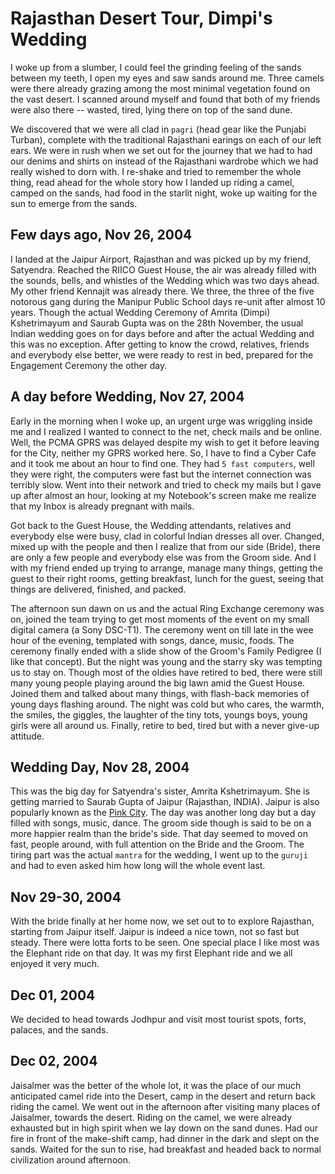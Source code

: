 # Rajasthan Desert Tour, Dimpi's Wedding

I woke up from a slumber, I could feel the grinding feeling of the sands between my teeth, I open my eyes and saw sands around me. Three camels were there already grazing among the most minimal vegetation found on the vast desert. I scanned around myself and found that both of my friends were also there -- wasted, tired, lying there on top of the sand dune.

We discovered that we were all clad in `pagri` (head gear like the Punjabi Turban), complete with the traditional Rajasthani earings on each of our left ears. We were in rush when we set out for the journey that we had to had our denims and shirts on instead of the Rajasthani wardrobe which we had really wished to dorn with. I re-shake and tried to remember the whole thing, read ahead for the whole story how I landed up riding a camel, camped on the sands, had food in the starlit night, woke up waiting for the sun to emerge from the sands.

## Few days ago, Nov 26, 2004

I landed at the Jaipur Airport, Rajasthan and was picked up by my friend, Satyendra. Reached the RIICO Guest House, the air was already filled with the sounds, bells, and whistles of the Wedding which was two days ahead. My other friend Kennajit was already there. We three, the three of the five notorous gang during the Manipur Public School days re-unit after almost 10 years. Though the actual Wedding Ceremony of Amrita (Dimpi) Kshetrimayum and Saurab Gupta was on the 28th November, the usual Indian wedding goes on for days before and after the actual Wedding and this was no exception. After getting to know the crowd, relatives, friends and everybody else better, we were ready to rest in bed, prepared for the Engagement Ceremony the other day.

## A day before Wedding, Nov 27, 2004

Early in the morning when I woke up, an urgent urge was wriggling inside me and I realized I wanted to connect to the net, check mails and be online. Well, the PCMA GPRS was delayed despite my wish to get it before leaving for the City, neither my GPRS worked here. So, I have to find a Cyber Cafe and it took me about an hour to find one. They had `5 fast computers`, well they were right, the computers were fast but the internet connection was terribly slow. Went into their network and tried to check my mails but I gave up after almost an hour, looking at my Notebook's screen make me realize that my Inbox is already pregnant with mails.

Got back to the Guest House, the Wedding attendants, relatives and everybody else were busy, clad in colorful Indian dresses all over. Changed, mixed up with the people and then I realize that from our side (Bride), there are only a few people and everybody else was from the Groom side. And I with my friend ended up trying to arrange, manage many things, getting the guest to their right rooms, getting breakfast, lunch for the guest, seeing that things are delivered, finished, and packed.

The afternoon sun dawn on us and the actual Ring Exchange ceremony was on, joined the team trying to get most moments of the event on my small digital camera (a Sony DSC-T1). The ceremony went on till late in the wee hour of the evening, templated with songs, dance, music, foods. The ceremony finally ended with a slide show of the Groom's Family Pedigree (I like that concept). But the night was young and the starry sky was tempting us to stay on. Though most of the oldies have retired to bed, there were still many young people playing around the big lawn amid the Guest House. Joined them and talked about many things, with flash-back memories of young days flashing around. The night was cold but who cares, the warmth, the smiles, the giggles, the laughter of the tiny tots, youngs boys, young girls were all around us. Finally, retire to bed, tired but with a never give-up attitude.

## Wedding Day, Nov 28, 2004

This was the big day for Satyendra's sister, Amrita Kshetrimayum. She is getting married to Saurab Gupta of Jaipur (Rajasthan, INDIA). Jaipur is also popularly known as the [Pink City](https://en.wikipedia.org/wiki/Jaipur). The day was another long day but a day filled with songs, music, dance. The groom side though is said to be on a more happier realm than the bride's side. That day seemed to moved on fast, people around, with full attention on the Bride and the Groom. The tiring part was the actual `mantra` for the wedding, I went up to the `guruji` and had to even asked him how long will the whole event last.

## Nov 29-30, 2004

With the bride finally at her home now, we set out to to explore Rajasthan, starting from Jaipur itself. Jaipur is indeed a nice town, not so fast but steady. There were lotta forts to be seen. One special place I like most was the Elephant ride on that day. It was my first Elephant ride and we all enjoyed it very much.

## Dec 01, 2004

We decided to head towards Jodhpur and visit most tourist spots, forts, palaces, and the sands.

## Dec 02, 2004

Jaisalmer was the better of the whole lot, it was the place of our much anticipated camel ride into the Desert, camp in the desert and return back riding the camel. We went out in the afternoon after visiting many places of Jaisalmer, towards the desert. Riding on the camel, we were already exhausted but in high spirit when we lay down on the sand dunes. Had our fire in front of the make-shift camp, had dinner in the dark and slept on the sands. Waited for the sun to rise, had breakfast and headed back to normal civilization around afternoon.